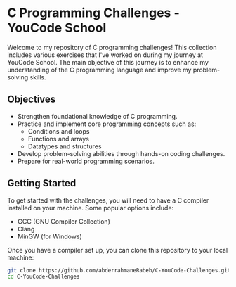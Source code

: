 # C Programming Challenges - YouCode School

Welcome to my repository of C programming challenges! This collection includes various exercises that I've worked on during my journey at YouCode School. 
The main objective of this journey is to enhance my understanding of the C programming language and improve my problem-solving skills.

## Objectives

- Strengthen foundational knowledge of C programming.
- Practice and implement core programming concepts such as:
  - Conditions and loops
  - Functions and arrays
  - Datatypes and structures
- Develop problem-solving abilities through hands-on coding challenges.
- Prepare for real-world programming scenarios.

## Getting Started

To get started with the challenges, you will need to have a C compiler installed on your machine. Some popular options include:

- GCC (GNU Compiler Collection)
- Clang
- MinGW (for Windows)

Once you have a compiler set up, you can clone this repository to your local machine:

```bash
git clone https://github.com/abderrahmaneRabeh/C-YouCode-Challenges.git
cd C-YouCode-Challenges
